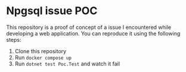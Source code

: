 # Npgsql issue POC

This repository is a proof of concept of a issue I encountered while
developing a web application. You can reproduce it using the following
steps:

1. Clone this repository
2. Run `docker compose up`
3. Run `dotnet test Poc.Test` and watch it fail